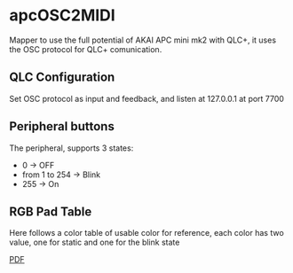 # apcOSC2MIDI
Mapper to use the full potential of AKAI APC mini mk2 with QLC+, it uses the OSC protocol for QLC+ comunication.

## QLC Configuration
Set OSC protocol as input and feedback, and listen at 127.0.0.1 at port 7700
## Peripheral buttons
The peripheral, supports 3 states:
- 0 -> OFF
- from 1 to 254 -> Blink
- 255 -> On

## RGB Pad Table
Here follows a color table of usable color for reference, each color has two value, one for static and one for the blink state

[PDF](docs/APC%20mini%20mk2%20color%20table.pdf)